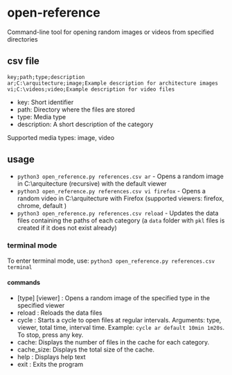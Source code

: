 # open-reference

Command-line tool for opening random images or videos from specified directories

## csv file

```csv
key;path;type;description
ar;C:\arquitecture;image;Example description for architecture images
vi;C:\videos;video;Example description for video files
```

- key: Short identifier
- path: Directory where the files are stored
- type: Media type
- description: A short description of the category

Supported media types: image, video

## usage

- `python3 open_reference.py references.csv ar` - Opens a random image in C:\arquitecture (recursive) with the default viewer
- `python3 open_reference.py references.csv vi firefox` - Opens a random video in C:\arquitecture with Firefox (supported viewers: firefox, chrome, default
)
- `python3 open_reference.py references.csv reload` - Updates the data files containing the paths of each category (a `data` folder with `pkl` files is created if it does not exist already)

### terminal mode

To enter terminal mode, use:
`python3 open_reference.py references.csv terminal`

#### commands

- \[type\] \[viewer\] : Opens a random image of the specified type in the specified viewer 
- reload : Reloads the data files
- cycle : Starts a cycle to open files at regular intervals. Arguments: type, viewer, total time, interval time. Example: `cycle ar default 10min 1m20s`. To stop, press any key.
- cache: Displays the number of files in the cache for each category.
- cache_size: Displays the total size of the cache.
- help : Displays help text
- exit : Exits the program

